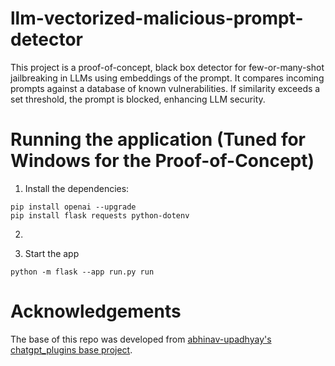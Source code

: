 # llm-vectorized-malicious-prompt-detector
This project is a proof-of-concept, black box detector for few-or-many-shot jailbreaking in LLMs using embeddings of the prompt. It compares incoming prompts against a database of known vulnerabilities. If similarity exceeds a set threshold, the prompt is blocked, enhancing LLM security.

# Running the application (Tuned for Windows for the Proof-of-Concept)
1. Install the dependencies: 
```
pip install openai --upgrade
pip install flask requests python-dotenv
```

2. 

2. Start the app
```
python -m flask --app run.py run
```

# Acknowledgements
The base of this repo was developed from [abhinav-upadhyay's](https://github.com/abhinav-upadhyay) [chatgpt_plugins base project](ttps://github.com/abhinav-upadhyay/chatgpt_plugins). 
